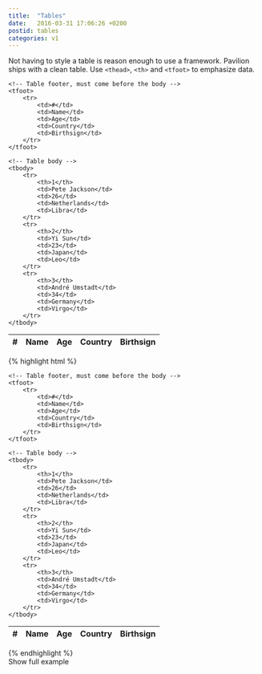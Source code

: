 ```yaml
---
title:  "Tables"
date:   2016-03-31 17:06:26 +0200
postid: tables
categories: v1
---
```

Not having to style a table is reason enough to use a framework.
Pavilion ships with a clean table. Use `<thead>`, `<th>` and `<tfoot>` to emphasize data.

<table> 
    <!-- Table head -->
    <thead> 
        <tr> 
            <th>#</th> 
            <th>Name</th> 
            <th>Age</th> 
            <th>Country</th> 
            <th>Birthsign</th> 
        </tr> 
    </thead>
    
    <!-- Table footer, must come before the body -->
    <tfoot> 
        <tr> 
            <td>#</td> 
            <td>Name</td> 
            <td>Age</td> 
            <td>Country</td> 
            <td>Birthsign</td> 
        </tr> 
    </tfoot>  
    
    <!-- Table body -->
    <tbody> 
        <tr> 
            <th>1</th> 
            <td>Pete Jackson</td> 
            <td>26</td> 
            <td>Netherlands</td> 
            <td>Libra</td>
        </tr> 
        <tr> 
            <th>2</th> 
            <td>Yi Sun</td> 
            <td>23</td> 
            <td>Japan</td> 
            <td>Leo</td>
        </tr> 
        <tr> 
            <th>3</th> 
            <td>André Umstadt</td> 
            <td>34</td> 
            <td>Germany</td> 
            <td>Virgo</td>
        </tr> 
    </tbody>
</table>
<div class="collapsor">
{% highlight html %}
<table> 
    <!-- Table head -->
    <thead> 
        <tr> 
            <th>#</th> 
            <th>Name</th> 
            <th>Age</th> 
            <th>Country</th> 
            <th>Birthsign</th> 
        </tr> 
    </thead>
    
    <!-- Table footer, must come before the body -->
    <tfoot> 
        <tr> 
            <td>#</td> 
            <td>Name</td> 
            <td>Age</td> 
            <td>Country</td> 
            <td>Birthsign</td> 
        </tr> 
    </tfoot>  
    
    <!-- Table body -->
    <tbody> 
        <tr> 
            <th>1</th> 
            <td>Pete Jackson</td> 
            <td>26</td> 
            <td>Netherlands</td> 
            <td>Libra</td>
        </tr> 
        <tr> 
            <th>2</th> 
            <td>Yi Sun</td> 
            <td>23</td> 
            <td>Japan</td> 
            <td>Leo</td>
        </tr> 
        <tr> 
            <th>3</th> 
            <td>André Umstadt</td> 
            <td>34</td> 
            <td>Germany</td> 
            <td>Virgo</td>
        </tr> 
    </tbody>
</table>
{% endhighlight %}
<div class="uncollapse">
    Show full example
</div>
</div>